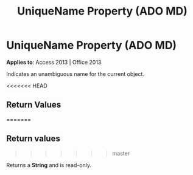 ﻿---
title: UniqueName Property (ADO MD)
TOCTitle: UniqueName Property (ADO MD)
ms:assetid: 67a0d69d-e8f3-f215-c456-705d0fc68935
ms:mtpsurl: https://msdn.microsoft.com/library/JJ249403(v=office.15)
ms:contentKeyID: 48545366
ms.date: 09/18/2015
mtps_version: v=office.15
---

# UniqueName Property (ADO MD)


**Applies to**: Access 2013 | Office 2013

Indicates an unambiguous name for the current object.

<<<<<<< HEAD
## Return Values
=======
## Return values
>>>>>>> master

Returns a **String** and is read-only.

